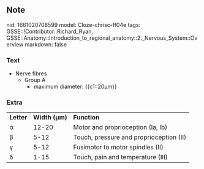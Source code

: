 ## Note
nid: 1661020708599
model: Cloze-chrisc-ff04e
tags: GSSE::!Contributor::Richard_Ryan, GSSE::Anatomy::Introduction_to_regional_anatomy::2._Nervous_System::Overview
markdown: false

### Text
<ul>
  <li>Nerve fibres
    <ul>
      <li>Group A
        <ul>
          <li>maximum diameter: {{c1::20μm}}
        </ul>
    </ul>
</ul>

### Extra
<div>
  <table>
    <tbody>
      <tr>
        <td>
          <div>
            <span style="font-weight:bold">Letter</span>
          </div>
        <td>
          <div>
            <span style="font-weight:bold">Width (μm)</span>
          </div>
        <td>
          <div>
            <span style="font-weight:bold">Function</span>
          </div>
      <tr>
        <td>
          <div>
            α
          </div>
        <td>
          <div>
            12-20
          </div>
        <td>
          <div>
            Motor and proprioception (Ia, Ib)
          </div>
      <tr>
        <td>
          <div>
            β
          </div>
        <td>
          <div>
            5-12
          </div>
        <td>
          <div>
            Touch, pressure and proprioception (II)
          </div>
      <tr>
        <td>
          <div>
            γ
          </div>
        <td>
          <div>
            5-12
          </div>
        <td>
          <div>
            Fusimotor to motor spindles (II)
          </div>
      <tr>
        <td>
          <div>
            δ
          </div>
        <td>
          <div>
            1-15
          </div>
        <td>
          <div>
            Touch, pain and temperature (III)
          </div>
  </table>
</div>
